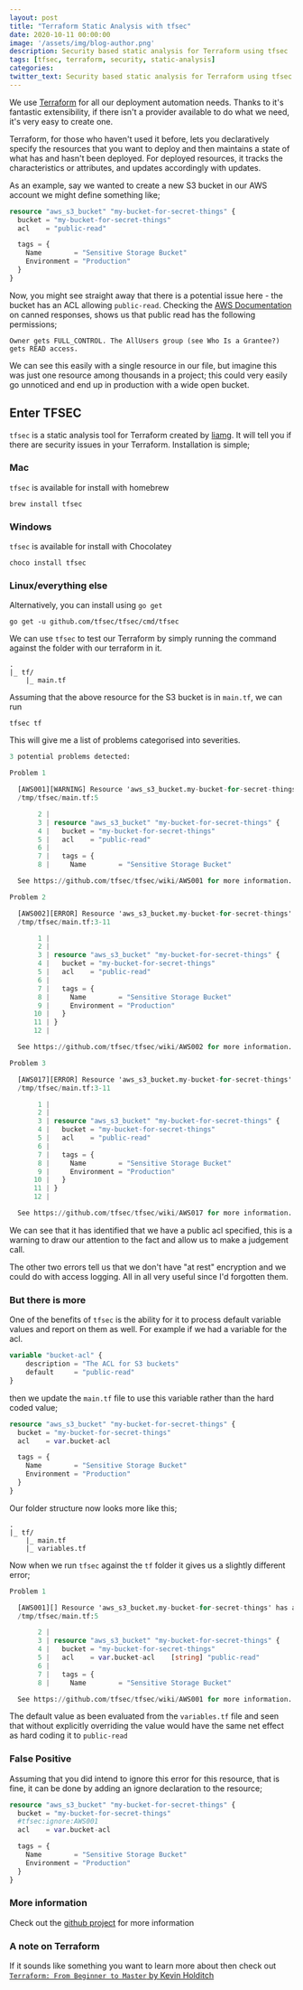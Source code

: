 ```yaml
---
layout: post
title: "Terraform Static Analysis with tfsec"
date: 2020-10-11 00:00:00
image: '/assets/img/blog-author.png'
description: Security based static analysis for Terraform using tfsec
tags: [tfsec, terraform, security, static-analysis]
categories:
twitter_text: Security based static analysis for Terraform using tfsec
---
```


We use [Terraform](https://www.terraform.io) for all our deployment automation needs. Thanks to it's fantastic extensibility, if there isn't a provider available to do what we need, it's very easy to create one.

Terraform, for those who haven't used it before, lets you declaratively specify the resources that you want to deploy and then maintains a state of what has and hasn't been deployed. For deployed resources, it tracks the characteristics or attributes, and updates accordingly with updates.

As an example, say we wanted to create a new S3 bucket in our AWS account we might define something like;

```terraform
resource "aws_s3_bucket" "my-bucket-for-secret-things" {
  bucket = "my-bucket-for-secret-things"
  acl    = "public-read"

  tags = {
    Name        = "Sensitive Storage Bucket"
    Environment = "Production"
  }
}
```

Now, you might see straight away that there is a potential issue here - the bucket has an ACL allowing `public-read`. Checking the [AWS Documentation](https://docs.aws.amazon.com/AmazonS3/latest/dev/acl-overview.html#canned-acl) on canned responses, shows us that public read has the following permissions;
```
Owner gets FULL_CONTROL. The AllUsers group (see Who Is a Grantee?) gets READ access.
```

We can see this easily with a single resource in our file, but imagine this was just one resource among thousands in a project; this could very easily go unnoticed and end up in production with a wide open bucket.

## Enter TFSEC

`tfsec` is a static analysis tool for Terraform created by [liamg](https://www.github.com/liamg). It will tell you if there are security issues in your Terraform. Installation is simple;

### Mac

`tfsec` is available for install with homebrew
```
brew install tfsec
```

### Windows
`tfsec` is available for install with Chocolatey
```
choco install tfsec
```

### Linux/everything else
Alternatively, you can install using `go get` 
```shell
go get -u github.com/tfsec/tfsec/cmd/tfsec
```

We can use `tfsec` to test our Terraform by simply running the command against the folder with our terraform in it.
```
.
|_ tf/
    |_ main.tf
```

Assuming that the above resource for the S3 bucket is in `main.tf`, we can run 

```
tfsec tf
```

This will give me a list of problems categorised into severities. 

```terraform
3 potential problems detected:

Problem 1

  [AWS001][WARNING] Resource 'aws_s3_bucket.my-bucket-for-secret-things' has an ACL which allows public read access.
  /tmp/tfsec/main.tf:5

       2 | 
       3 | resource "aws_s3_bucket" "my-bucket-for-secret-things" {
       4 |   bucket = "my-bucket-for-secret-things"
       5 |   acl    = "public-read"
       6 | 
       7 |   tags = {
       8 |     Name        = "Sensitive Storage Bucket"

  See https://github.com/tfsec/tfsec/wiki/AWS001 for more information.

Problem 2

  [AWS002][ERROR] Resource 'aws_s3_bucket.my-bucket-for-secret-things' does not have logging enabled.
  /tmp/tfsec/main.tf:3-11

       1 | 
       2 | 
       3 | resource "aws_s3_bucket" "my-bucket-for-secret-things" {
       4 |   bucket = "my-bucket-for-secret-things"
       5 |   acl    = "public-read"
       6 | 
       7 |   tags = {
       8 |     Name        = "Sensitive Storage Bucket"
       9 |     Environment = "Production"
      10 |   }
      11 | }
      12 | 

  See https://github.com/tfsec/tfsec/wiki/AWS002 for more information.

Problem 3

  [AWS017][ERROR] Resource 'aws_s3_bucket.my-bucket-for-secret-things' defines an un-encrypted S3 bucket (missing server_side_encryption_configuration block).
  /tmp/tfsec/main.tf:3-11

       1 | 
       2 | 
       3 | resource "aws_s3_bucket" "my-bucket-for-secret-things" {
       4 |   bucket = "my-bucket-for-secret-things"
       5 |   acl    = "public-read"
       6 | 
       7 |   tags = {
       8 |     Name        = "Sensitive Storage Bucket"
       9 |     Environment = "Production"
      10 |   }
      11 | }
      12 | 

  See https://github.com/tfsec/tfsec/wiki/AWS017 for more information.

```

We can see that it has identified that we have a public acl specified, this is a warning to draw our attention to the fact and allow us to make a judgement call.

The other two errors tell us that we don't have "at rest" encryption and we could do with access logging. All in all very useful since I'd forgotten them.

### But there is more

One of the benefits of `tfsec` is the ability for it to process default variable values and report on them as well. For example if we had a variable for the acl.

```terraform
variable "bucket-acl" {
    description = "The ACL for S3 buckets"
    default     = "public-read"
}
```

then we update the `main.tf` file to use this variable rather than the hard coded value;

```terraform
resource "aws_s3_bucket" "my-bucket-for-secret-things" {
  bucket = "my-bucket-for-secret-things"
  acl    = var.bucket-acl

  tags = {
    Name        = "Sensitive Storage Bucket"
    Environment = "Production"
  }
}
```

Our folder structure now looks more like this;
```
.
|_ tf/
    |_ main.tf
    |_ variables.tf
```

Now when we run `tfsec` against the `tf` folder it gives us a slightly different error;
```terraform
Problem 1

  [AWS001][] Resource 'aws_s3_bucket.my-bucket-for-secret-things' has an ACL which allows public read access.
  /tmp/tfsec/main.tf:5

       2 | 
       3 | resource "aws_s3_bucket" "my-bucket-for-secret-things" {
       4 |   bucket = "my-bucket-for-secret-things"
       5 |   acl    = var.bucket-acl    [string] "public-read"
       6 | 
       7 |   tags = {
       8 |     Name        = "Sensitive Storage Bucket"

  See https://github.com/tfsec/tfsec/wiki/AWS001 for more information.

```

The default value as been evaluated from the `variables.tf` file and seen that without explicitly overriding the value would have the same net effect as hard coding it to `public-read`

### False Positive

Assuming that you did intend to ignore this error for this resource, that is fine, it can be done by adding an ignore declaration to the resource;

```terraform
resource "aws_s3_bucket" "my-bucket-for-secret-things" {
  bucket = "my-bucket-for-secret-things"
  #tfsec:ignore:AWS001
  acl    = var.bucket-acl

  tags = {
    Name        = "Sensitive Storage Bucket"
    Environment = "Production"
  }
}

```

### More information

Check out the [github project](https://www.github.com/tfsec/tfsec) for more information


### A note on Terraform

If it sounds like something you want to learn more about then check out [`Terraform: From Beginner to Master` by Kevin Holditch](https://leanpub.com/terraform-from-beginner-to-master)
